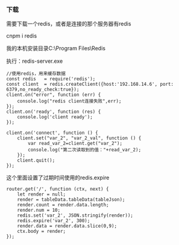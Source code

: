 ### 下载

需要下载一个redis，或者是连接的那个服务器有redis

cnpm i redis

我的本机安装目录C:\Program Files\Redis

执行：redis-server.exe


```
//使用redis，用来缓存数据
const redis   = require('redis');
const client  = redis.createClient({host:'192.168.14.6', port: 6379,no_ready_check:true});
client.on("error", function (err) {
    console.log("redis client连接失败",err);
});
client.on('ready', function (res) {
    console.log('client ready');
});

client.on('connect', function () {
    client.set("var_2", "var_2_val", function () {
        var read_var_2=client.get("var_2");
        console.log("第二次读取到的值："+read_var_2);
    });
    client.quit();
});

```
这个里面设置了过期时间使用的redis.expire
```
router.get('/', function (ctx, next) {
	let render = null;
	render = tableData.tableData(tableJson);
    render.count = render.data.length;
    render.num = 10;
    redis.set('var_2', JSON.stringify(render));
    redis.expire('var_2', 300);
    render.data = render.data.slice(0,9);
    ctx.body = render;
});

```